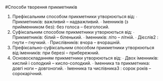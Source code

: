 #Способи творення прикметникiв

1. Префiксальним способом прикметники утворюються вiд:
∙ Прикметникiв: важливий – надважливий.
∙ Iменникiв (з прийменником без): без голоса – безголосий.
2. Суфiксальним способом прикметники утворюються вiд:
∙ Прикметникiв: бiлий – бiленький.
∙ Iменникiв: лiто – лiтнiй.
∙ Дiєслiв2
: гнути – гнучкий.
∙ Прислiвникiв: вчора – вчорашнiй.
3. Префiксально-суфiксальним способом прикметники утворюються
вiд iменникiв: при березi – прибережний.
4. Основоскладанням прикметники утворюються вiд:
∙ Двох iменникiв: кислий i солодкий – кисло-солодкий.
∙ Iменника та прикметника: довгi ноги – довгоногий.
∙ Iменника та числiвника3
: сорок рокiв – сорокарiчний.